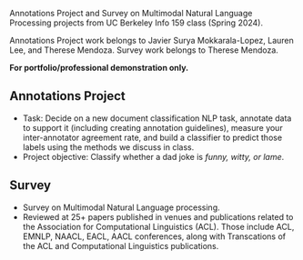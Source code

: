 Annotations Project and Survey on Multimodal Natural Language Processing projects from UC Berkeley Info 159 class (Spring 2024). 

Annotations Project work belongs to Javier Surya Mokkarala-Lopez, Lauren Lee, and Therese Mendoza. 
Survey work belongs to Therese Mendoza.

**For portfolio/professional demonstration only.**
## Annotations Project
- Task: Decide on a new document classification NLP task, annotate data to support it (including creating annotation guidelines), measure your inter-annotator agreement rate, and build a classifier to predict those labels using the methods we discuss in class.
- Project objective: Classify whether a dad joke is *funny, witty, or lame*.

## Survey
- Survey on Multimodal Natural Language processing.
- Reviewed at 25+ papers published in venues and publications related to the Association for Computational Linguistics (ACL). Those include ACL, EMNLP, NAACL, EACL, AACL conferences, along with Transcations of the ACL and Computational Linguistics publications.
